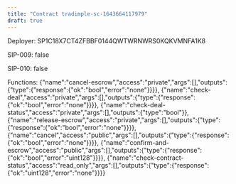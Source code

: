 ```yaml
---
title: "Contract tradimple-sc-1643664117979"
draft: true
---
```

Deployer: SP1C18X7CT4ZFBBF0144QWTWRNWRS0KQKVMNFA1K8

SIP-009: false

SIP-010: false

Functions:
{"name":"cancel-escrow","access":"private","args":[],"outputs":{"type":{"response":{"ok":"bool","error":"none"}}}}, {"name":"check-deal","access":"private","args":[],"outputs":{"type":{"response":{"ok":"bool","error":"none"}}}}, {"name":"check-deal-status","access":"private","args":[],"outputs":{"type":"bool"}}, {"name":"release-escrow","access":"private","args":[],"outputs":{"type":{"response":{"ok":"bool","error":"none"}}}}, {"name":"cancel","access":"public","args":[],"outputs":{"type":{"response":{"ok":"bool","error":"none"}}}}, {"name":"confirm-and-escrow","access":"public","args":[],"outputs":{"type":{"response":{"ok":"bool","error":"uint128"}}}}, {"name":"check-contract-status","access":"read_only","args":[],"outputs":{"type":{"response":{"ok":"uint128","error":"none"}}}}
